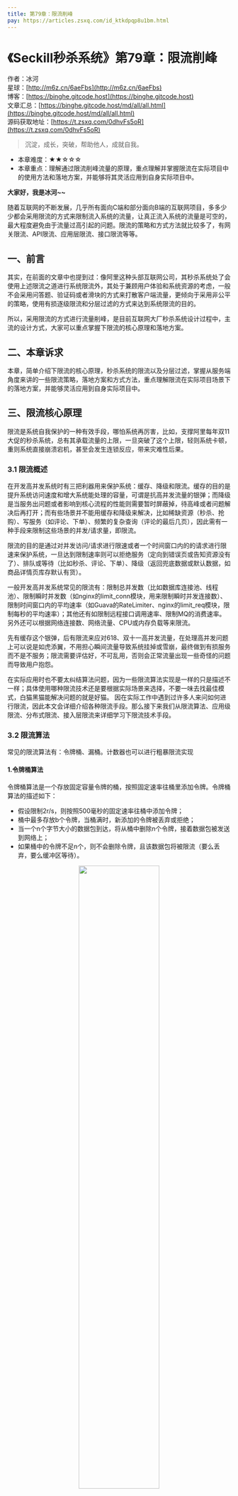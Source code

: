 ```yaml
---
title: 第79章：限流削峰
pay: https://articles.zsxq.com/id_ktkdpqp8u1bm.html
---
```



# 《Seckill秒杀系统》第79章：限流削峰

作者：冰河
<br/>星球：[http://m6z.cn/6aeFbs](http://m6z.cn/6aeFbs)
<br/>博客：[https://binghe.gitcode.host](https://binghe.gitcode.host)
<br/>文章汇总：[https://binghe.gitcode.host/md/all/all.html](https://binghe.gitcode.host/md/all/all.html)
<br/>源码获取地址：[https://t.zsxq.com/0dhvFs5oR](https://t.zsxq.com/0dhvFs5oR)

> 沉淀，成长，突破，帮助他人，成就自我。

* 本章难度：★★☆☆☆
* 本章重点：理解通过限流削峰流量的原理，重点理解并掌握限流在实际项目中的使用方法和落地方案，并能够将其灵活应用到自身实际项目中。

**大家好，我是冰河~~**

随着互联网的不断发展，几乎所有面向C端和部分面向B端的互联网项目，多多少少都会采用限流的方式来限制流入系统的流量，让真正流入系统的流量是可空的，最大程度避免由于流量过高引起的问题。限流的策略和方式方法就比较多了，有网关限流、API限流、应用层限流、接口限流等等。

## 一、前言

其实，在前面的文章中也提到过：像阿里这种头部互联网公司，其秒杀系统处了会使用上述限流之道进行系统限流外，其处于兼顾用户体验和系统资源的考虑，一般不会采用问答题、验证码或者滑块的方式来打散客户端流量，更倾向于采用非公平的策略，使用有损逐级限流和分层过滤的方式来达到系统限流的目的。

所以，采用限流的方式进行流量削峰，是目前互联网大厂秒杀系统设计过程中，主流的设计方式，大家可以重点掌握下限流的核心原理和落地方案。

## 二、本章诉求

本章，简单介绍下限流的核心原理，秒杀系统的限流以及分层过滤，掌握从服务端角度来讲的一些限流策略，落地方案和方式方法，重点理解限流在实际项目场景下的落地方案，并能够灵活应用到自身实际项目中。

## 三、限流核心原理

限流是系统自我保护的一种有效手段，哪怕系统再厉害，比如，支撑阿里每年双11大促的秒杀系统，总有其承载流量的上限，一旦突破了这个上限，轻则系统卡顿，重则系统直接崩溃宕机，甚至会发生连锁反应，带来灾难性后果。

### 3.1 限流概述

在开发高并发系统时有三把利器用来保护系统：缓存、降级和限流。缓存的目的是提升系统访问速度和增大系统能处理的容量，可谓是抗高并发流量的银弹；而降级是当服务出问题或者影响到核心流程的性能则需要暂时屏蔽掉，待高峰或者问题解决后再打开；而有些场景并不能用缓存和降级来解决，比如稀缺资源（秒杀、抢购）、写服务（如评论、下单）、频繁的复杂查询（评论的最后几页），因此需有一种手段来限制这些场景的并发/请求量，即限流。

 限流的目的是通过对并发访问/请求进行限速或者一个时间窗口内的的请求进行限速来保护系统，一旦达到限制速率则可以拒绝服务（定向到错误页或告知资源没有了）、排队或等待（比如秒杀、评论、下单）、降级（返回兜底数据或默认数据，如商品详情页库存默认有货）。

 一般开发高并发系统常见的限流有：限制总并发数（比如数据库连接池、线程池）、限制瞬时并发数（如nginx的limit_conn模块，用来限制瞬时并发连接数）、限制时间窗口内的平均速率（如Guava的RateLimiter、nginx的limit_req模块，限制每秒的平均速率）；其他还有如限制远程接口调用速率、限制MQ的消费速率。另外还可以根据网络连接数、网络流量、CPU或内存负载等来限流。

 先有缓存这个银弹，后有限流来应对618、双十一高并发流量，在处理高并发问题上可以说是如虎添翼，不用担心瞬间流量导致系统挂掉或雪崩，最终做到有损服务而不是不服务；限流需要评估好，不可乱用，否则会正常流量出现一些奇怪的问题而导致用户抱怨。

 在实际应用时也不要太纠结算法问题，因为一些限流算法实现是一样的只是描述不一样；具体使用哪种限流技术还是要根据实际场景来选择，不要一味去找最佳模式，白猫黑猫能解决问题的就是好猫。
 因在实际工作中遇到过许多人来问如何进行限流，因此本文会详细介绍各种限流手段。那么接下来我们从限流算法、应用级限流、分布式限流、接入层限流来详细学习下限流技术手段。

### 3.2 限流算法

常见的限流算法有：令牌桶、漏桶。计数器也可以进行粗暴限流实现

#### 1.令牌桶算法

令牌桶算法是一个存放固定容量令牌的桶，按照固定速率往桶里添加令牌。令牌桶算法的描述如下：

- 假设限制2r/s，则按照500毫秒的固定速率往桶中添加令牌；
- 桶中最多存放b个令牌，当桶满时，新添加的令牌被丢弃或拒绝；
- 当一个n个字节大小的数据包到达，将从桶中删除n个令牌，接着数据包被发送到网络上；
- 如果桶中的令牌不足n个，则不会删除令牌，且该数据包将被限流（要么丢弃，要么缓冲区等待）。

<div align="center">
    <img src="https://binghe.gitcode.host/images/project/seckill/scekill-2023-08-20-001.png?raw=true" width="60%">
    <br/>
</div>

#### 2.漏桶算法

漏桶作为计量工具（The Leaky Bucket Algorithm as a Meter）时，可以用于流量整形（Traffic Shaping）和流量控制（TrafficPolicing），漏桶算法的描述如下：

## 查看完整文章

加入[冰河技术](http://m6z.cn/6aeFbs)知识星球，解锁完整技术文章与完整代码

